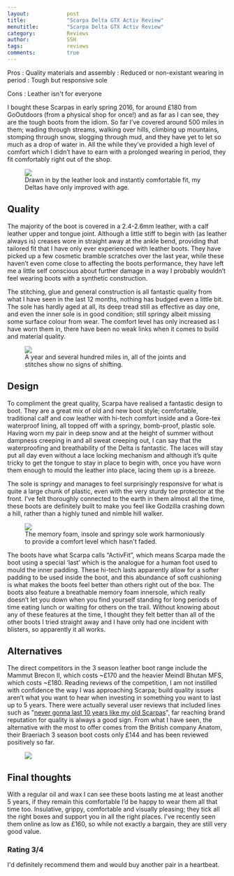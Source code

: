 ```yaml
---
layout:            post
title:             "Scarpa Delta GTX Activ Review"
menutitle:         "Scarpa Delta GTX Activ Review"
category:          Reviews
author:            SSH
tags:              reviews
comments:          true
---
```



Pros
: Quality materials and assembly
: Reduced or non-existant wearing in period
: Tough but responsive sole

Cons
: Leather isn't for everyone



I bought these Scarpas in early spring 2016, for around £180 from GoOutdoors (from a physical shop for once!) and as far as I can see, they are the tough boots from the idiom. So far I’ve covered around 500 miles in them; wading through streams, walking over hills, climbing up mountains, stomping through snow, slogging through mud, and they have yet to let so much as a drop of water in. All the while they’ve provided a high level of comfort which I didn’t have to earn with a prolonged wearing in period, they fit comfortably right out of the shop.

<figure>
<img src="{{ site.github.url }}/media/img/deltagtx/first.jpg" />
<figcaption>Drawn in by the leather look and instantly comfortable fit, my Deltas have only improved with age.</figcaption>
</figure>

## Quality

The majority of the boot is covered in a 2.4-2.6mm leather, with a calf leather upper and tongue joint.  Although a little stiff to begin with (as leather always is) creases wore in straight away at the ankle bend, providing that tailored fit that I have only ever experienced with leather boots.  They have picked up a few cosmetic bramble scratches over the last year, while these haven’t even come close to affecting the boots performance, they have left me a little self conscious about further damage in a way I probably wouldn’t feel wearing boots with a synthetic construction.  

The stitching, glue and general construction is all fantastic quality from what I have seen in the last 12 months, nothing has budged even a little bit.  The sole has hardly aged at all, its deep tread still as effective as day one, and even the inner sole is in good condition; still springy albeit missing some surface colour from wear.  The comfort level has only increased as I have worn them in, there have been no weak links when it comes to build and material quality.

<figure>
<img src="{{ site.github.url }}/media/img/deltagtx/quality.jpg" />
<figcaption>A year and several hundred miles in, all of the joints and stitches show no signs of shifting.</figcaption>
</figure>

## Design

To compliment the great quality, Scarpa have realised a fantastic design to boot. They are a great mix of old and new boot style; comfortable, traditional calf and cow leather with hi-tech comfort inside and a Gore-tex waterproof lining, all topped off with a springy, bomb-proof, plastic sole. Having worn my pair in deep snow and at the height of summer without dampness creeping in and all sweat creeping out, I can say that the waterproofing and breathability of the Delta is fantastic.  The laces will stay put all day even without a lace locking mechanism and although it’s quite tricky to get the tongue to stay in place to begin with, once you have worn them enough to mould the leather into place, lacing them up is a breeze. 

The sole is springy and manages to feel surprisingly responsive for what is quite a large chunk of plastic, even with the very sturdy toe protector at the front. I’ve felt thoroughly connected to the earth in them almost all the time, these boots are definitely built to make you feel like Godzilla crashing down a hill, rather than a highly tuned and nimble hill walker.

<figure>
<img src="{{ site.github.url }}/media/img/deltagtx/design.jpg" />
<figcaption>The memory foam, insole and springy sole work harmoniously to provide a comfort level which hasn't faded.</figcaption>
</figure>

The boots have what Scarpa calls “ActivFit”, which means Scarpa made the boot using a special ‘last’ which is the analogue for a human foot used to mould the inner padding. These hi-tech lasts apparently allow for a softer padding to be used inside the boot, and this abundance of soft cushioning is what makes the boots feel better than others right out of the box. The boots also feature a breathable memory foam innersole, which really doesn’t let you down when you find yourself standing for long periods of time eating lunch or waiting for others on the trail. Without knowing about any of these features at the time, I thought they felt better than all of the other boots I tried straight away and I have only had one incident with blisters, so apparently it all works.

## Alternatives

The direct competitors in the 3 season leather boot range include the Mammut Brecon II, which costs ~£170 and the heavier Meindl Bhutan MFS, which costs ~£180.  Reading reviews of the competition, I am not instilled with confidence the way I was approaching Scarpa; build quality issues aren’t what you want to hear when investing in something you want to last up to 5 years.  There were actually several user reviews that included lines such as "<a href="{{ site.github.url }}/media/img/deltagtx/scarpa-review.jpg">never gonna last 10 years like my old Scarpas</a>", far reaching brand reputation for quality is always a good sign.  From what I have seen, the alternative with the most to offer comes from the British company Anatom, their Braeriach 3 season boot costs only £144 and has been reviewed positively so far. 

<figure>
<img src="{{ site.github.url }}/media/img/deltagtx/worn.jpg" />
</figure>

## Final thoughts

With a regular oil and wax I can see these boots lasting me at least another 5 years,  if they remain this comfortable I’d be happy to wear them all that time too. Insulative, grippy, comfortable and visually pleasing; they tick all the right boxes and support you in all the right places.  I've recently seen them online as low as £160, so while not exactly a bargain, they are still very good value.

### Rating 3/4
I'd definitely recommend them and would buy another pair in a heartbeat.
